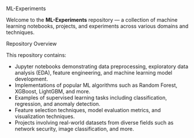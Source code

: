  ML-Experiments

Welcome to the **ML-Experiments** repository — a collection of machine learning notebooks, projects, and experiments across various domains and techniques.

 Repository Overview

This repository contains:

- Jupyter notebooks demonstrating data preprocessing, exploratory data analysis (EDA), feature engineering, and machine learning model development.
- Implementations of popular ML algorithms such as Random Forest, XGBoost, LightGBM, and more.
- Examples of supervised learning tasks including classification, regression, and anomaly detection.
- Feature selection techniques, model evaluation metrics, and visualization techniques.
- Projects involving real-world datasets from diverse fields such as network security, image classification, and more.

 
